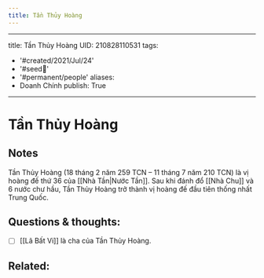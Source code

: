```yaml
---
title: Tần Thủy Hoàng
---
```


---
title: Tần Thủy Hoàng
UID: 210828110531
tags:
  - '#created/2021/Jul/24'
  - '#seed🥜'
  - '#permanent/people'
aliases:
  - Doanh Chính
publish: True
---
# Tần Thủy Hoàng

## Notes
Tần Thủy Hoàng (18 tháng 2 năm 259 TCN – 11 tháng 7 năm 210 TCN) là vị hoàng đế thứ 36 của [[Nhà Tần|Nước Tần]]. Sau khi đánh đổ [[Nhà Chu]] và 6 nước chư hầu, Tần Thủy Hoàng trở thành vị hoàng đế đầu tiên thống nhất Trung Quốc.


## Questions & thoughts:
- [ ] [[Lã Bất Vi]] là cha của Tần Thủy Hoàng.

## Related:
